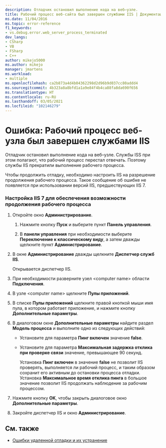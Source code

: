 ```yaml
---
description: Отладчик остановил выполнение кода на веб–узле.
title: Рабочий процесс веб-сайта был завершен службами IIS | Документация Майкрософт
ms.date: 11/04/2016
ms.topic: error-reference
f1_keywords:
- vs.debug.error.web_server_process_terminated
dev_langs:
- CSharp
- VB
- FSharp
- C++
author: mikejo5000
ms.author: mikejo
manager: jmartens
ms.workload:
- multiple
ms.openlocfilehash: ca2b873a4d4b04362298d2d96b9d037cc80addd4
ms.sourcegitcommit: 4b323a8a8bfd1a1a9e84f4b4ca88fa8da690f656
ms.translationtype: HT
ms.contentlocale: ru-RU
ms.lasthandoff: 03/05/2021
ms.locfileid: "102146279"
---
```

# <a name="error-web-site-worker-process-has-been-terminated-by-iis"></a>Ошибка: Рабочий процесс веб-узла был завершен службами IIS
Отладчик остановил выполнение кода на веб–узле. Службы ISS при этом полагают, что рабочий процесс перестал отвечать. Поэтому службы IIS прекратили выполнение рабочего процесса.

 Чтобы продолжить отладку, необходимо настроить IIS на разрешение продолжения рабочего процесса. Такое сообщение об ошибке не появляется при использовании версий IIS, предшествующих IIS 7.

### <a name="to-configure-iis-7-to-allow-the-worker-process-to-continue"></a>Настройка IIS 7 для обеспечения возможности продолжения рабочего процесса

1. Откройте окно **Администрирование**.

   1. Нажмите кнопку **Пуск** и выберите пункт **Панель управления**.

   2. В **панели управления** при необходимости выберите **Переключение к классическому виду**, а затем дважды щелкните пункт **Администрирование**.

2. В окне **Администрирование** дважды щелкните **Диспетчер служб IIS**.

    Открывается диспетчер IIS.

3. При необходимости разверните узел \<computer name> области **Подключения**.

4. В узле \<computer name> щелкните **Пулы приложений**.

5. В списке **Пулы приложений** щелкните правой кнопкой мыши имя пула, в котором работает приложение, и нажмите кнопку **Дополнительные параметры**.

6. В диалоговом окне **Дополнительные параметры** найдите раздел **Модель процесса** и выполните одно из следующих действий:

   - Установите для параметра **Пинг включен** значение **false**.

   - Установите для параметра **Максимальная задержка отклика при проверке связи** значение, превышающее 90 секунд.

     Установка **Пинг включен** в значение **false** не позволит IIS проверять, выполняется ли рабочий процесс, и таким образом сохранит его активным до остановки процесса отладки. Установка **Максимальное время отклика пинга** в большое значение позволит IIS продолжать наблюдение за рабочим процессом.

7. Нажмите кнопку **OK**, чтобы закрыть диалоговое окно **Дополнительные параметры**.

8. Закройте диспетчер IIS и окно **Администрирование**.

## <a name="see-also"></a>См. также
- [Ошибки удаленной отладки и их устранение](../debugger/remote-debugging-errors-and-troubleshooting.md)
